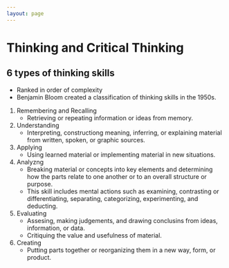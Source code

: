 ```yaml
---
layout: page
---
```


# Thinking and Critical Thinking

## 6 types of thinking skills

* Ranked in order of complexity
* Benjamin Bloom created a classification of thinking skills in the 1950s.

1. Remembering and Recalling
    * Retrieving or repeating  information or ideas from memory.
2. Understanding
    * Interpreting, constructiong meaning, inferring, or explaining material from written, spoken, or graphic sources.
3. Applying
    * Using learned material or implementing material in new situations.
4. Analyzng
    * Breaking material or concepts into key elements and determining how the parts relate to one another or
    to an overall structure or purpose.
    * This skill includes mental actions such as examining, contrasting or differentiating, separating,
    categorizing, experimenting, and deducting.
5. Evaluating
    * Assesing, making judgements, and drawing conclusins from ideas, information, or data.
    * Critiquing the value and usefulness of material.
6. Creating
    * Putting parts together or reorganizing them in a new way, form, or product.

